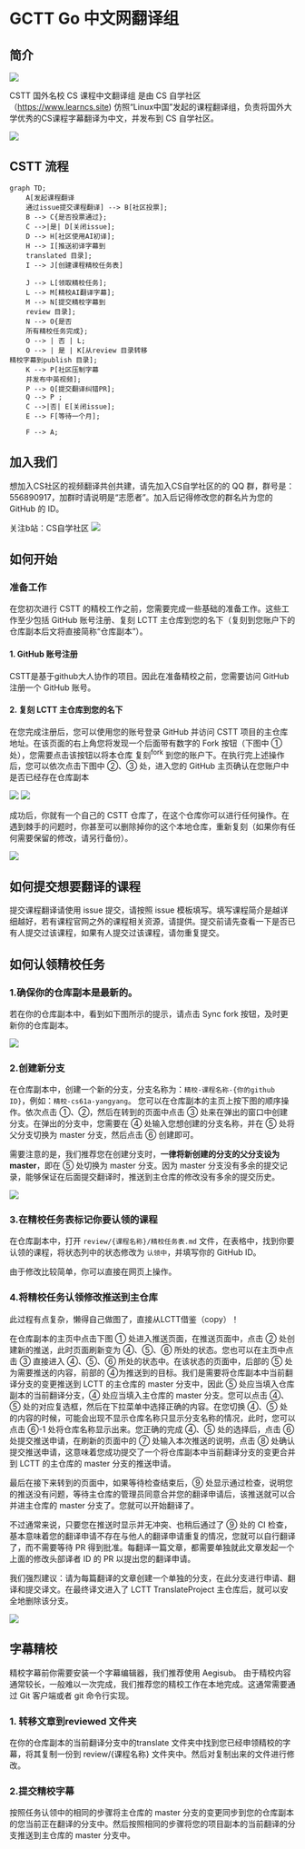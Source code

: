 # GCTT Go 中文网翻译组


## 简介

![](logo.png)

CSTT 国外名校 CS 课程中文翻译组 是由 CS 自学社区（https://www.learncs.site) 仿照“Linux中国”发起的课程翻译组，负责将国外大学优秀的CS课程字幕翻译为中文，并发布到 CS 自学社区。

![](b.jpg)

## CSTT 流程

```mermaid
graph TD;
    A[发起课程翻译
    通过issue提交课程翻译] --> B[社区投票];
    B --> C{是否投票通过};
    C -->|是| D[关闭issue];
    D --> H[社区使用AI初译];
    H --> I[推送初译字幕到
    translated 目录];
    I --> J[创建课程精校任务表]
    
    J --> L[领取精校任务];
    L --> M[精校AI翻译字幕];
    M --> N[提交精校字幕到
    review 目录];
    N --> O{是否
    所有精校任务完成};
    O --> | 否 | L;
    O --> | 是 | K[从review 目录转移
精校字幕到publish 目录];
    K --> P[社区压制字幕
    并发布中英视频];
    P --> Q[提交翻译纠错PR];
    Q --> P ;
    C -->|否| E[关闭issue];
    E --> F[等待一个月];
    
    F --> A;

```


## 加入我们

想加入CS社区的视频翻译共创共建，请先加入CS自学社区的的 QQ 群，群号是：556890917，加群时请说明是“志愿者”。加入后记得修改您的群名片为您的 GitHub 的 ID。

关注b站：CS自学社区
![](wechat.png)

## 如何开始
### 准备工作
在您初次进行 CSTT 的精校工作之前，您需要完成一些基础的准备工作。这些工作至少包括 GitHub 账号注册、复刻 LCTT 主仓库到您的名下（复刻到您账户下的仓库副本后文将直接简称“仓库副本”）。
#### 1. GitHub 账号注册
CSTT是基于github大人协作的项目。因此在准备精校之前，您需要访问 GitHub 注册一个 GitHub 账号。
#### 2. 复刻 LCTT 主仓库到您的名下
在您完成注册后，您可以使用您的账号登录 GitHub 并访问 CSTT 项目的主仓库地址。在该页面的右上角您将发现一个后面带有数字的 Fork 按钮（下图中 ① 处），您需要点击该按钮以将本仓库 复刻<sup>fork</sup> 到您的账户下。在执行完上述操作后，您可以依次点击下图中 ②、③ 处，进入您的 GitHub 主页确认在您账户中是否已经存在仓库副本 

![](1.png)
![](2.png)

成功后，你就有一个自己的 CSTT 仓库了，在这个仓库你可以进行任何操作。在遇到棘手的问题时，你甚至可以删除掉你的这个本地仓库，重新复刻（如果你有任何需要保留的修改，请另行备份）。

![](3.png)

## 如何提交想要翻译的课程
提交课程翻译请使用 issue 提交，请按照 issue 模板填写。填写课程简介是越详细越好，若有课程官网之外的课程相关资源，请提供。提交前请先查看一下是否已有人提交过该课程，如果有人提交过该课程，请勿重复提交。

## 如何认领精校任务
### 1.确保你的仓库副本是最新的。
若在你的仓库副本中，看到如下图所示的提示，请点击 Sync fork 按钮，及时更新你的仓库副本。

![](4.png)

### 2.创建新分支
在仓库副本中，创建一个新的分支，分支名称为：`精校-课程名称-{你的github ID}`，例如：`精校-cs61a-yangyang`。
您可以在仓库副本的主页上按下图的顺序操作。依次点击 ①、②，然后在转到的页面中点击 ③ 处来在弹出的窗口中创建分支。在弹出的分支中，您需要在 ④ 处输入您想创建的分支名称，并在 ⑤ 处将父分支切换为 master 分支，然后点击 ⑥ 创建即可。

需要注意的是，我们推荐您在创建分支时，**一律将新创建的分支的父分支设为 master**，即在 ⑤ 处切换为 master 分支。因为 master 分支没有多余的提交记录，能够保证在后面提交翻译时，推送到主仓库的修改没有多余的提交历史。

![](5.png)

### 3.在精校任务表标记你要认领的课程

在仓库副本中，打开 `review/{课程名称}/精校任务表.md` 文件，在表格中，找到你要认领的课程，将状态列中的状态修改为 `认领中`，并填写你的 GitHub ID。

由于修改比较简单，你可以直接在网页上操作。

### 4.将精校任务认领修改推送到主仓库
此过程有点复杂，懒得自己做图了，直接从LCTT借鉴（copy）！

在仓库副本的主页中点击下图 ① 处进入推送页面，在推送页面中，点击 ② 处创建新的推送，此时页面刷新变为 ④、⑤、⑥ 所处的状态。您也可以在主页中点击 ③ 直接进入 ④、⑤、⑥ 所处的状态中。在该状态的页面中，后部的 ⑤ 处为需要推送的内容，前部的 ④为推送到的目标。我们是需要将仓库副本中当前翻译分支的变更推送到 LCTT 的主仓库的 master 分支中，因此 ⑤ 处应当填入仓库副本的当前翻译分支，④ 处应当填入主仓库的 master 分支。您可以点击 ④、⑤ 处的对应复选框，然后在下拉菜单中选择正确的内容。在您切换 ④、⑤ 处的内容的时候，可能会出现不显示仓库名称只显示分支名称的情况，此时，您可以点击 ⑥-1 处将仓库名称显示出来。您正确的完成 ④、⑤ 处的选择后，点击 ⑥ 处提交推送申请，在刷新的页面中的 ⑦ 处输入本次推送的说明，点击 ⑧ 处确认提交推送申请，这意味着您成功提交了一个将仓库副本中当前翻译分支的变更合并到 LCTT 的主仓库的 master 分支的推送申请。

最后在接下来转到的页面中，如果等待检查结束后，⑨ 处显示通过检查，说明您的推送没有问题，等待主仓库的管理员同意合并您的翻译申请后，该推送就可以合并进主仓库的 master 分支了。您就可以开始翻译了。

不过通常来说，只要您在推送时显示并无冲突、也稍后通过了 ⑨ 处的 CI 检查，基本意味着您的翻译申请不存在与他人的翻译申请重复的情况，您就可以自行翻译了，而不需要等待 PR 得到批准。每翻译一篇文章，都需要单独就此文章发起一个上面的修改头部译者 ID 的 PR 以提出您的翻译申请。

我们强烈建议：请为每篇翻译的文章创建一个单独的分支，在此分支进行申请、翻译和提交译文。在最终译文进入了 LCTT TranslateProject 主仓库后，就可以安全地删除该分支。

![](7.png)

## 字幕精校
精校字幕前你需要安装一个字幕编辑器，我们推荐使用 Aegisub。
由于精校内容通常较长，一般难以一次完成，我们推荐您的精校工作在本地完成。这通常需要通过 Git 客户端或者 git 命令行实现。
### 1. 转移文章到reviewed 文件夹
在你的仓库副本的当前翻译分支中的translate 文件夹中找到您已经申领精校的字幕，将其复制一份到 review/{课程名称} 文件夹中。然后对复制出来的文件进行修改。

### 2.提交精校字幕
按照任务认领中的相同的步骤将主仓库的 master 分支的变更同步到您的仓库副本的您当前正在翻译的分支中。然后按照相同的步骤将您的项目副本的当前翻译的分支推送到主仓库的 master 分支中。
